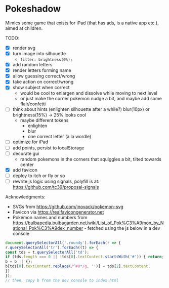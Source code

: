 # Pokeshadow

Mimics some game that exists for iPad (that has ads, is a native app etc.), aimed at children.

TODO:
- [x] render svg
- [x] turn image into silhouette
  - `filter: brightness(0%);`
- [x] add random letters
- [x] render letters forming name
- [x] allow guessing correct/wrong
- [x] take action on correct/wrong
- [x] show subject when correct
  - would be cool to enlargen and dissolve while moving to next level
  - or just make the corner pokemon nudge a bit, and maybe add some flair/confetti
- [ ] think about hints (enlighten silhouette after a while?) blur(10px) or brightness(15%) -> 25% looks cool
  - maybe different tokens
    - enlighten
    - blur
    - one correct letter (à la wordle)
- [ ] optimize for iPad
- [ ] add points, persist to localStorage
- [ ] decorate gui
  - random pokemons in the corners that squiggles a bit, tilted towards center
- [x] add favicon
- [ ] deploy to itch or fly or so
- [ ] rewrite js logic using signals, polyfill is at: https://github.com/tc39/proposal-signals

Acknowledgments: 

- SVGs from https://github.com/jnovack/pokemon-svg
- Favicon via https://realfavicongenerator.net
- Pokémon names and numbers from https://bulbapedia.bulbagarden.net/wiki/List_of_Pok%C3%A9mon_by_National_Pok%C3%A9dex_number - fetched using the js below in a dev console

```javascript
document.querySelectorAll('.roundy').forEach(r => {
r.querySelectorAll('tr').forEach((t) => {
const tds = t.querySelectorAll('td');
if (tds.length === 0 || !tds[0].textContent.startsWith('#')) { return; }
b = b || {};
b[tds[0].textContent.replace(/^#0*/g, '')] = tds[2].textContent;
})
});
// then, copy b from the dev console to index.html
```
